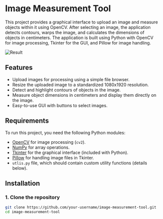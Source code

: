 # Image Measurement Tool

This project provides a graphical interface to upload an image and measure objects within it using OpenCV. After selecting an image, the application detects contours, warps the image, and calculates the dimensions of objects in centimeters. The application is built using Python with OpenCV for image processing, Tkinter for the GUI, and Pillow for image handling.

![Result](https://github.com/user-attachments/assets/f24f921a-83aa-4b58-ab98-a679fb044bc7)


## Features

- Upload images for processing using a simple file browser.
- Resize the uploaded image to a standardized 1080x1920 resolution.
- Detect and highlight contours of objects in the image.
- Measure object dimensions in centimeters and display them directly on the image.
- Easy-to-use GUI with buttons to select images.

## Requirements

To run this project, you need the following Python modules:

- [OpenCV](https://opencv.org/) for image processing (`cv2`).
- [NumPy](https://numpy.org/) for array operations.
- [Tkinter](https://docs.python.org/3/library/tkinter.html) for the graphical interface (included with Python).
- [Pillow](https://pillow.readthedocs.io/) for handling image files in Tkinter.
- `utlis.py` file, which should contain custom utility functions (details below).

## Installation

### 1. Clone the repository

```bash
git clone https://github.com/your-username/image-measurement-tool.git
cd image-measurement-tool
